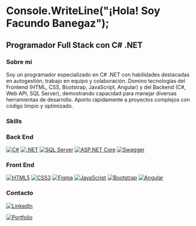 # Console.WriteLine("¡Hola! Soy Facundo Banegaz");

## Programador Full Stack con C# .NET

### Sobre mí

Soy un programador especializado en C# .NET con habilidades destacadas en autogestión, trabajo en equipo y colaboración. Domino tecnologías del Frontend (HTML, CSS, Bootstrap, JavaScript, Angular) y del Backend (C#, Web API, SQL Server), demostrando capacidad para manejar diversas herramientas de desarrollo. Aporto rápidamente a proyectos complejos con código limpio y optimizado.

### Skills

### Back End
<a href="https://img.icons8.com/color/48/000000/c-sharp-logo.png"><img src="https://img.icons8.com/color/48/000000/c-sharp-logo.png" alt="C#"></a>
<a href="https://img.icons8.com/color/48/000000/dot-net.png"><img src="![asp-net-logo](https://github.com/user-attachments/assets/6e1f4058-c403-411c-8593-48e58feeec29)" alt=".NET"></a>
<a href="https://img.icons8.com/color/48/000000/sql.png"><img src="https://img.icons8.com/color/48/000000/sql.png" alt="SQL Server"></a>
<a href="https://img.icons8.com/color/48/000000/asp.png"><img src="https://img.icons8.com/color/48/000000/asp.png" alt="ASP.NET Core"></a>
<a href="https://img.icons8.com/color/48/000000/api.png"><img src="https://img.icons8.com/color/48/000000/api.png" alt="Swagger"></a>


### Front End
<a href="https://img.icons8.com/color/48/000000/html-5.png"><img src="https://img.icons8.com/color/48/000000/html-5.png" alt="HTML5"></a>
<a href="https://img.icons8.com/color/48/000000/css3.png"><img src="https://img.icons8.com/color/48/000000/css3.png" alt="CSS3"></a>
<a href="https://img.icons8.com/color/48/000000/figma.png"><img src="https://img.icons8.com/color/48/000000/figma.png" alt="Figma"></a>
<a href="https://img.icons8.com/color/48/000000/javascript.png"><img src="https://img.icons8.com/color/48/000000/javascript.png" alt="JavaScript"></a>
<a href="https://img.icons8.com/color/48/000000/bootstrap.png"><img src="https://img.icons8.com/color/48/000000/bootstrap.png" alt="Bootstrap"></a>
<a href="https://img.icons8.com/color/48/000000/angularjs.png"><img src="https://img.icons8.com/color/48/000000/angularjs.png" alt="Angular"></a>

### Contacto
<a href="https://www.linkedin.com/in/facundo-banegaz-960982200/" target="_blank" ><img src="https://img.icons8.com/color/48/000000/linkedin.png" alt="LinkedIn"></a> 

<a href="https://facundo-banegaz.vercel.app/" target="_blank" ><img src="![favicon](https://github.com/user-attachments/assets/469bb8bd-37a7-440f-970e-f01a80077d59)" alt="Portfolio"></a> 









